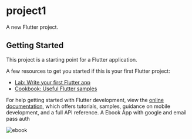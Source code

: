 # project1

A new Flutter project.

## Getting Started

This project is a starting point for a Flutter application.

A few resources to get you started if this is your first Flutter project:

- [Lab: Write your first Flutter app](https://docs.flutter.dev/get-started/codelab)
- [Cookbook: Useful Flutter samples](https://docs.flutter.dev/cookbook)

For help getting started with Flutter development, view the
[online documentation](https://docs.flutter.dev/), which offers tutorials,
samples, guidance on mobile development, and a full API reference.
A Ebook App with google and email pass auth 

![ebook](https://github.com/rishi115/flutter-Ebook-app/assets/69479714/ffa9626c-e3ac-47a6-b3d2-f51f5f11fe2d)
